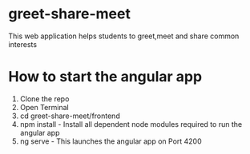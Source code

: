 # greet-share-meet
This web application helps students to greet,meet and share common interests

# How to start the angular app

1. Clone the repo
2. Open Terminal
3. cd greet-share-meet/frontend
4. npm install - Install all dependent node modules required to run the angular app
5. ng serve - This launches the angular app on Port 4200
